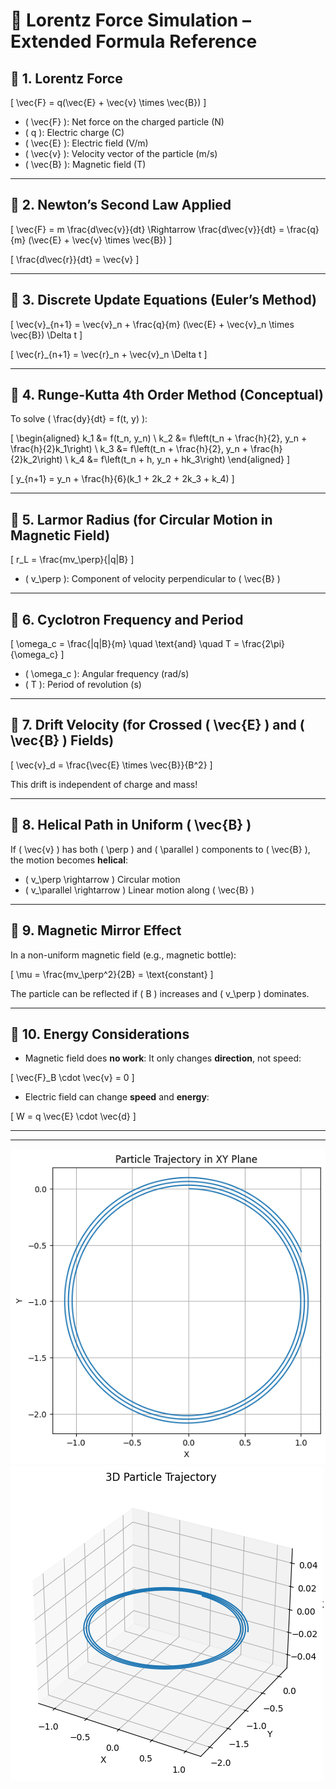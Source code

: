 # 🧲 Lorentz Force Simulation – Extended Formula Reference

## 📌 1. Lorentz Force

\[
\vec{F} = q(\vec{E} + \vec{v} \times \vec{B})
\]

- \( \vec{F} \): Net force on the charged particle (N)
- \( q \): Electric charge (C)
- \( \vec{E} \): Electric field (V/m)
- \( \vec{v} \): Velocity vector of the particle (m/s)
- \( \vec{B} \): Magnetic field (T)

---

## 📌 2. Newton’s Second Law Applied

\[
\vec{F} = m \frac{d\vec{v}}{dt} \Rightarrow \frac{d\vec{v}}{dt} = \frac{q}{m} (\vec{E} + \vec{v} \times \vec{B})
\]

\[
\frac{d\vec{r}}{dt} = \vec{v}
\]

---

## 📌 3. Discrete Update Equations (Euler’s Method)

\[
\vec{v}_{n+1} = \vec{v}_n + \frac{q}{m} (\vec{E} + \vec{v}_n \times \vec{B}) \Delta t
\]

\[
\vec{r}_{n+1} = \vec{r}_n + \vec{v}_n \Delta t
\]

---

## 📌 4. Runge-Kutta 4th Order Method (Conceptual)

To solve \( \frac{dy}{dt} = f(t, y) \):

\[
\begin{aligned}
k_1 &= f(t_n, y_n) \\
k_2 &= f\left(t_n + \frac{h}{2}, y_n + \frac{h}{2}k_1\right) \\
k_3 &= f\left(t_n + \frac{h}{2}, y_n + \frac{h}{2}k_2\right) \\
k_4 &= f\left(t_n + h, y_n + hk_3\right)
\end{aligned}
\]

\[
y_{n+1} = y_n + \frac{h}{6}(k_1 + 2k_2 + 2k_3 + k_4)
\]

---

## 📌 5. Larmor Radius (for Circular Motion in Magnetic Field)

\[
r_L = \frac{mv_\perp}{|q|B}
\]

- \( v_\perp \): Component of velocity perpendicular to \( \vec{B} \)

---

## 📌 6. Cyclotron Frequency and Period

\[
\omega_c = \frac{|q|B}{m}
\quad \text{and} \quad
T = \frac{2\pi}{\omega_c}
\]

- \( \omega_c \): Angular frequency (rad/s)
- \( T \): Period of revolution (s)

---

## 📌 7. Drift Velocity (for Crossed \( \vec{E} \) and \( \vec{B} \) Fields)

\[
\vec{v}_d = \frac{\vec{E} \times \vec{B}}{B^2}
\]

This drift is independent of charge and mass!

---

## 📌 8. Helical Path in Uniform \( \vec{B} \)

If \( \vec{v} \) has both \( \perp \) and \( \parallel \) components to \( \vec{B} \), the motion becomes **helical**:

- \( v_\perp \rightarrow \) Circular motion
- \( v_\parallel \rightarrow \) Linear motion along \( \vec{B} \)

---

## 📌 9. Magnetic Mirror Effect

In a non-uniform magnetic field (e.g., magnetic bottle):

\[
\mu = \frac{mv_\perp^2}{2B} = \text{constant}
\]

The particle can be reflected if \( B \) increases and \( v_\perp \) dominates.

---

## 📌 10. Energy Considerations

- Magnetic field does **no work**: It only changes **direction**, not speed:

\[
\vec{F}_B \cdot \vec{v} = 0
\]

- Electric field can change **speed** and **energy**:

\[
W = q \vec{E} \cdot \vec{d}
\]

---



---
![alt text](image.png)
![alt text](image-1.png)